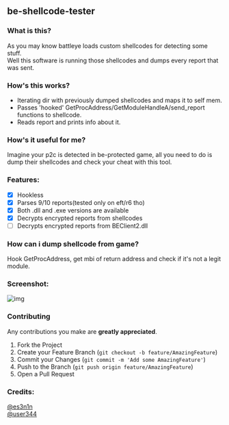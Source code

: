 ## be-shellcode-tester

### What is this?
As you may know battleye loads custom shellcodes for detecting some stuff. \
Well this software is running those shellcodes and dumps every report that was sent.

### How's this works?
- Iterating dir with previously dumped shellcodes and maps it to self mem.
- Passes 'hooked' GetProcAddress/GetModuleHandleA/send_report functions to shellcode.
- Reads report and prints info about it.

### How's it useful for me?
Imagine your p2c is detected in be-protected game, all you need to do is dump their shellcodes and check your cheat with this tool.

### Features:
- [x] Hookless
- [x] Parses 9/10 reports(tested only on eft/r6 tho)
- [x] Both .dll and .exe versions are available
- [x] Decrypts encrypted reports from shellcodes
- [ ] Decrypts encrypted reports from BEClient2.dll

### How can i dump shellcode from game?
Hook GetProcAddress, get mbi of return address and check if it's not a legit module.

### Screenshot:
![img](https://i.imgur.com/9qbQ6JZ.png)

### Contributing
Any contributions you make are **greatly appreciated**.

1. Fork the Project
2. Create your Feature Branch (`git checkout -b feature/AmazingFeature`)
3. Commit your Changes (`git commit -m 'Add some AmazingFeature'`)
4. Push to the Branch (`git push origin feature/AmazingFeature`)
5. Open a Pull Request

### Credits:
[@es3n1n](https://github.com/es3n1n/) \
[@user344](https://github.com/user344/)

